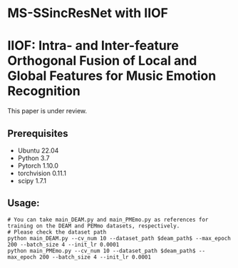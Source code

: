 # MS-SSincResNet with IIOF
# IIOF: Intra- and Inter-feature Orthogonal Fusion of Local and Global Features for Music Emotion Recognition
This paper is under review.

## Prerequisites
- Ubuntu 22.04
- Python 3.7
- Pytorch 1.10.0
- torchvision 0.11.1
- scipy 1.7.1

## Usage:
```
# You can take main_DEAM.py and main_PMEmo.py as references for training on the DEAM and PEMmo datasets, respectively.
# Please check the dataset path
python main_DEAM.py --cv_num 10 --dataset_path $deam_path$ --max_epoch 200 --batch_size 4 --init_lr 0.0001
python main_PMEmo.py --cv_num 10 --dataset_path $deam_path$ --max_epoch 200 --batch_size 4 --init_lr 0.0001
```
